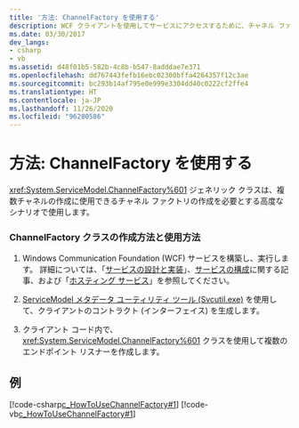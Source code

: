 ```yaml
---
title: '方法: ChannelFactory を使用する'
description: WCF クライアントを使用してサービスにアクセスするために、チャネル ファクトリを作成して複数のチャネルを作成する方法について説明します。
ms.date: 03/30/2017
dev_langs:
- csharp
- vb
ms.assetid: d48f01b5-582b-4c8b-b547-8adddae7e371
ms.openlocfilehash: dd767443fefb16ebc02300bffa4264357f12c3ae
ms.sourcegitcommit: bc293b14af795e0e999e3304dd40c0222cf2ffe4
ms.translationtype: HT
ms.contentlocale: ja-JP
ms.lasthandoff: 11/26/2020
ms.locfileid: "96280586"
---
```

# <a name="how-to-use-the-channelfactory"></a>方法: ChannelFactory を使用する

<xref:System.ServiceModel.ChannelFactory%601> ジェネリック クラスは、複数チャネルの作成に使用できるチャネル ファクトリの作成を必要とする高度なシナリオで使用します。  
  
### <a name="to-create-and-use-the-channelfactory-class"></a>ChannelFactory クラスの作成方法と使用方法  
  
1. Windows Communication Foundation (WCF) サービスを構築し、実行します。 詳細については、「[サービスの設計と実装](../designing-and-implementing-services.md)」、[サービスの構成](../configuring-services.md)に関する記事、および「[ホスティング サービス](../hosting-services.md)」を参照してください。  
  
2. [ServiceModel メタデータ ユーティリティ ツール (Svcutil.exe)](../servicemodel-metadata-utility-tool-svcutil-exe.md) を使用して、クライアントのコントラクト (インターフェイス) を生成します。  
  
3. クライアント コード内で、<xref:System.ServiceModel.ChannelFactory%601> クラスを使用して複数のエンドポイント リスナーを作成します。  
  
## <a name="example"></a>例  

 [!code-csharp[c_HowToUseChannelFactory#1](../../../../samples/snippets/csharp/VS_Snippets_CFX/c_howtousechannelfactory/cs/source.cs#1)]
 [!code-vb[c_HowToUseChannelFactory#1](../../../../samples/snippets/visualbasic/VS_Snippets_CFX/c_howtousechannelfactory/vb/source.vb#1)]
